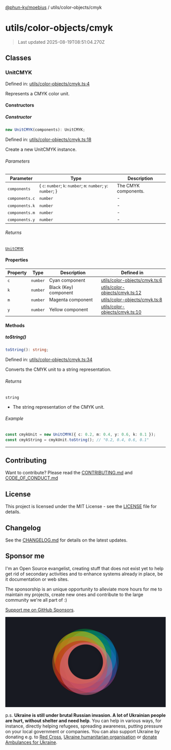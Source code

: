 [@phun-ky/moebius](../../README.md) / utils/color-objects/cmyk

# utils/color-objects/cmyk

> Last updated 2025-08-19T08:51:04.270Z

##

## Classes

### UnitCMYK

Defined in: [utils/color-objects/cmyk.ts:4](https://github.com/phun-ky/moebius/blob/main/src/utils/color-objects/cmyk.ts#L4)

Represents a CMYK color unit.

#### Constructors

##### Constructor

```ts
new UnitCMYK(components): UnitCMYK;
```

Defined in: [utils/color-objects/cmyk.ts:18](https://github.com/phun-ky/moebius/blob/main/src/utils/color-objects/cmyk.ts#L18)

Create a new UnitCMYK instance.

###### Parameters

| Parameter      | Type                                                            | Description          |
| -------------- | --------------------------------------------------------------- | -------------------- |
| `components`   | { `c`: `number`; `k`: `number`; `m`: `number`; `y`: `number`; } | The CMYK components. |
| `components.c` | `number`                                                        | -                    |
| `components.k` | `number`                                                        | -                    |
| `components.m` | `number`                                                        | -                    |
| `components.y` | `number`                                                        | -                    |

###### Returns

[`UnitCMYK`](#unitcmyk)

#### Properties

| Property           | Type     | Description           | Defined in                                                                                                         |
| ------------------ | -------- | --------------------- | ------------------------------------------------------------------------------------------------------------------ |
| <a id="c"></a> `c` | `number` | Cyan component        | [utils/color-objects/cmyk.ts:6](https://github.com/phun-ky/moebius/blob/main/src/utils/color-objects/cmyk.ts#L6)   |
| <a id="k"></a> `k` | `number` | Black (Key) component | [utils/color-objects/cmyk.ts:12](https://github.com/phun-ky/moebius/blob/main/src/utils/color-objects/cmyk.ts#L12) |
| <a id="m"></a> `m` | `number` | Magenta component     | [utils/color-objects/cmyk.ts:8](https://github.com/phun-ky/moebius/blob/main/src/utils/color-objects/cmyk.ts#L8)   |
| <a id="y"></a> `y` | `number` | Yellow component      | [utils/color-objects/cmyk.ts:10](https://github.com/phun-ky/moebius/blob/main/src/utils/color-objects/cmyk.ts#L10) |

#### Methods

##### toString()

```ts
toString(): string;
```

Defined in: [utils/color-objects/cmyk.ts:34](https://github.com/phun-ky/moebius/blob/main/src/utils/color-objects/cmyk.ts#L34)

Converts the CMYK unit to a string representation.

###### Returns

`string`

- The string representation of the CMYK unit.

###### Example

```ts
const cmykUnit = new UnitCMYK({ c: 0.2, m: 0.4, y: 0.6, k: 0.1 });
const cmykString = cmykUnit.toString(); // "0.2, 0.4, 0.6, 0.1"
```

---

## Contributing

Want to contribute? Please read the [CONTRIBUTING.md](https://github.com/phun-ky/moebius/blob/main/CONTRIBUTING.md) and [CODE_OF_CONDUCT.md](https://github.com/phun-ky/moebius/blob/main/CODE_OF_CONDUCT.md)

## License

This project is licensed under the MIT License - see the [LICENSE](https://github.com/phun-ky/moebius/blob/main/LICENSE) file for details.

## Changelog

See the [CHANGELOG.md](https://github.com/phun-ky/moebius/blob/main/CHANGELOG.md) for details on the latest updates.

## Sponsor me

I'm an Open Source evangelist, creating stuff that does not exist yet to help get rid of secondary activities and to enhance systems already in place, be it documentation or web sites.

The sponsorship is an unique opportunity to alleviate more hours for me to maintain my projects, create new ones and contribute to the large community we're all part of :)

[Support me on GitHub Sponsors](https://github.com/sponsors/phun-ky).

![logo](https://github.com/phun-ky/moebius/blob/main/public/images/logo/logo-ring.png?raw=true)

p.s. **Ukraine is still under brutal Russian invasion. A lot of Ukrainian people are hurt, without shelter and need help**. You can help in various ways, for instance, directly helping refugees, spreading awareness, putting pressure on your local government or companies. You can also support Ukraine by donating e.g. to [Red Cross](https://www.icrc.org/en/donate/ukraine), [Ukraine humanitarian organisation](https://savelife.in.ua/en/donate-en/#donate-army-card-weekly) or [donate Ambulances for Ukraine](https://www.gofundme.com/f/help-to-save-the-lives-of-civilians-in-a-war-zone).

